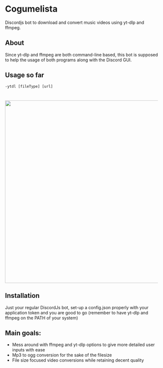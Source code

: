 # <h1>Cogumelista</h1>

<p>Discordjs bot to download and convert music videos using yt-dlp and ffmpeg.</p>

## About
Since yt-dlp and ffmpeg are both command-line based, this bot is supposed to help the usage of both programs along with the Discord GUI.

## Usage so far
    -ytdl [fileType] [url] 
    
 
<h1 align="center"><img width="600px" src="https://cdn.discordapp.com/attachments/1041892510269718611/1061930898876018748/downloadSuccess.gif?ex=66394378&is=6637f1f8&hm=b991278d363e5b6783c5c0356774664f91de9242c632510537c9f45d9fa1506f"/></h1>


## Installation 
Just your regular DiscordJs bot, set-up a config.json properly with your application token and you are good to go (remember to  have yt-dlp and ffmpeg on the PATH of your system)
    
## Main goals:
  * Mess around with ffmpeg and yt-dlp options  to give more detailed user inputs with ease
  * Mp3 to ogg conversion for the sake of the filesize  
  * File size focused video conversions while retaining decent quality
  
